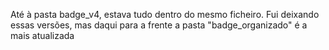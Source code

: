 Até à pasta badge_v4, estava tudo dentro do mesmo ficheiro. Fui deixando essas versões, mas daqui para a frente a pasta "badge_organizado" é a mais atualizada
